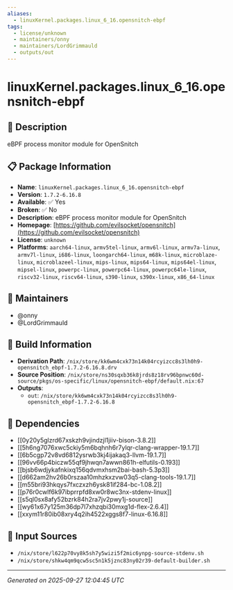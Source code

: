 ```yaml
---
aliases:
  - linuxKernel.packages.linux_6_16.opensnitch-ebpf
tags:
  - license/unknown
  - maintainers/onny
  - maintainers/LordGrimmauld
  - outputs/out
---
```


# linuxKernel.packages.linux_6_16.opensnitch-ebpf

## 📝 Description

eBPF process monitor module for OpenSnitch

## 📋 Package Information

- **Name**: `linuxKernel.packages.linux_6_16.opensnitch-ebpf`
- **Version**: `1.7.2-6.16.8`
- **Available**: ✅ Yes
- **Broken**: ✅ No
- **Description**: eBPF process monitor module for OpenSnitch
- **Homepage**: [https://github.com/evilsocket/opensnitch](https://github.com/evilsocket/opensnitch)
- **License**: `unknown`
- **Platforms**: `aarch64-linux`, `armv5tel-linux`, `armv6l-linux`, `armv7a-linux`, `armv7l-linux`, `i686-linux`, `loongarch64-linux`, `m68k-linux`, `microblaze-linux`, `microblazeel-linux`, `mips-linux`, `mips64-linux`, `mips64el-linux`, `mipsel-linux`, `powerpc-linux`, `powerpc64-linux`, `powerpc64le-linux`, `riscv32-linux`, `riscv64-linux`, `s390-linux`, `s390x-linux`, `x86_64-linux`
## 👥 Maintainers

- @onny
- @LordGrimmauld


## 🔧 Build Information

- **Derivation Path**: `/nix/store/kk6wm4cxk73n14k04rcyizcc8s3lh0h9-opensnitch_ebpf-1.7.2-6.16.8.drv`
- **Source Position**: `/nix/store/ns30sqxb36k8jrds8z18rv96bpnwc60d-source/pkgs/os-specific/linux/opensnitch-ebpf/default.nix:67`
- **Outputs**:
  - `out`:  `/nix/store/kk6wm4cxk73n14k04rcyizcc8s3lh0h9-opensnitch_ebpf-1.7.2-6.16.8`

## 🔗 Dependencies

- [[0y20y5glzrd67xskzh9vjindzjl1jiiv-bison-3.8.2]]
- [[5h6ng7076xwc5ckiy5m6bqhnh6r7ylqr-clang-wrapper-19.1.7]]
- [[6b5cgp72v8vd6812ysrwb3kj4ijakaq3-llvm-19.1.7]]
- [[96vv66p4biczw55qf9jhwqn7awwn861h-elfutils-0.193]]
- [[bjsb6wdjykafnkixq156qdvmxhsm2bai-bash-5.3p3]]
- [[d662am2hv26b0rszaa10mhzkxzvw03q5-clang-tools-19.1.7]]
- [[m55bri93hkqys7fxczxzh6ysk81if284-bc-1.08.2]]
- [[p76r0cwlf6k97ibprrpfd8xw0r8wc3nx-stdenv-linux]]
- [[s5ql0sx8afy52bzrk84h2ra7jv2pwy1j-source]]
- [[wy61x67y125m36dp7l7xhzqbi30mxg1d-flex-2.6.4]]
- [[xxym11r80ib08xry4q2ih4522xggs8f7-linux-6.16.8]]

## 📁 Input Sources

- `/nix/store/l622p70vy8k5sh7y5wizi5f2mic6ynpg-source-stdenv.sh`
- `/nix/store/shkw4qm9qcw5sc5n1k5jznc83ny02r39-default-builder.sh`

---
*Generated on 2025-09-27 12:04:45 UTC*
